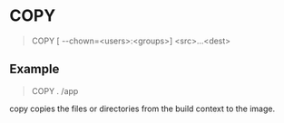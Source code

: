 # COPY

> COPY \[ --chown=\<users>:\<groups>] \<src>...\<dest>

## Example

> COPY . /app

copy copies the files or directories from the build context to the image.
